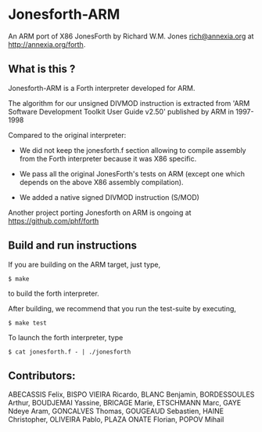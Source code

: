 # Jonesforth-ARM

An ARM port of X86 JonesForth by Richard W.M. Jones <rich@annexia.org>
at <http://annexia.org/forth>.

## What is this ?

Jonesforth-ARM is a Forth interpreter developed for ARM.

The algorithm for our unsigned DIVMOD instruction is extracted from 'ARM
Software Development Toolkit User Guide v2.50' published by ARM in 1997-1998

Compared to the original interpreter:

 * We did not keep the jonesforth.f section allowing to compile assembly from
   the Forth interpreter because it was X86 specific.

 * We pass all the original JonesForth's tests on ARM (except one which
   depends on the above X86 assembly compilation).

 * We added a native signed DIVMOD instruction (S/MOD)

Another project porting Jonesforth on ARM is ongoing at
https://github.com/phf/forth

## Build and run instructions

If you are building on the ARM target, just type,

	$ make

to build the forth interpreter.

After building, we recommend that you run the test-suite by executing,

	$ make test

To launch the forth interpreter, type

	$ cat jonesforth.f - | ./jonesforth

## Contributors:

ABECASSIS Felix, BISPO VIEIRA Ricardo, BLANC Benjamin, BORDESSOULES Arthur,
BOUDJEMAI Yassine, BRICAGE Marie, ETSCHMANN Marc, GAYE Ndeye Aram,
GONCALVES Thomas, GOUGEAUD Sebastien, HAINE Christopher, OLIVEIRA Pablo,
PLAZA ONATE Florian, POPOV Mihail
